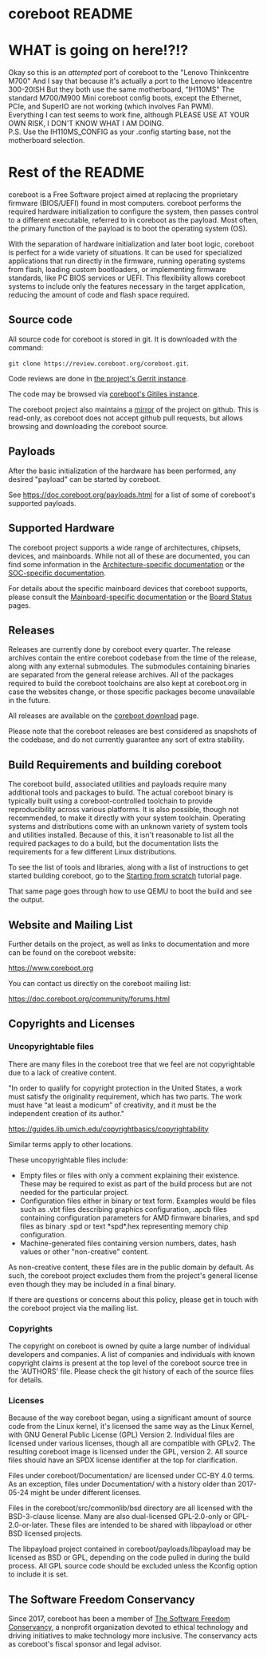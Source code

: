 coreboot README
===============

WHAT is going on here!?!?
=========================

Okay so this is an _attempted_ port of coreboot to the "Lenovo Thinkcentre M700"
And I say that because it's actually a port to the Lenovo Ideacentre 300-20ISH
But they both use the same motherboard, "IH110MS"
The standard M700/M900 Mini coreboot config boots, except the Ethernet, PCIe,
and SuperIO are not working (which involves Fan PWM). <br>
Everything I can test seems to work fine, although PLEASE USE AT YOUR OWN RISK,
I DON'T KNOW WHAT I AM DOING. <br>
P.S. Use the IH110MS_CONFIG as your .config starting base, not the motherboard
selection.

Rest of the README
==================

coreboot is a Free Software project aimed at replacing the proprietary
firmware (BIOS/UEFI) found in most computers. coreboot performs the
required hardware initialization to configure the system, then passes
control to a different executable, referred to in coreboot as the
payload. Most often, the primary function of the payload is to boot the
operating system (OS).

With the separation of hardware initialization and later boot logic,
coreboot is perfect for a wide variety of situations. It can be used
for specialized applications that run directly in the firmware, running
operating systems from flash, loading custom bootloaders, or
implementing firmware standards, like PC BIOS services or UEFI. This
flexibility allows coreboot systems to include only the features
necessary in the target application, reducing the amount of code and
flash space required.


Source code
-----------

All source code for coreboot is stored in git. It is downloaded with
the command:

`git clone https://review.coreboot.org/coreboot.git`.

Code reviews are done in [the project's Gerrit
instance](https://review.coreboot.org/).

The code may be browsed via [coreboot's Gitiles
instance](https://review.coreboot.org/plugins/gitiles/coreboot/+/HEAD).

The coreboot project also maintains a
[mirror](https://github.com/coreboot/coreboot) of the project on github.
This is read-only, as coreboot does not accept github pull requests,
but allows browsing and downloading the coreboot source.

Payloads
--------

After the basic initialization of the hardware has been performed, any
desired "payload" can be started by coreboot.

See <https://doc.coreboot.org/payloads.html> for a list of some of
coreboot's supported payloads.


Supported Hardware
------------------

The coreboot project supports a wide range of architectures, chipsets,
devices, and mainboards. While not all of these are documented, you can
find some information in the [Architecture-specific
documentation](https://doc.coreboot.org/arch/index.html) or the
[SOC-specific documentation](https://doc.coreboot.org/soc/index.html).

For details about the specific mainboard devices that coreboot supports,
please consult the [Mainboard-specific
documentation](https://doc.coreboot.org/mainboard/index.html) or the
[Board Status](https://coreboot.org/status/board-status.html) pages.


Releases
--------

Releases are currently done by coreboot every quarter. The
release archives contain the entire coreboot codebase from the time of
the release, along with any external submodules. The submodules
containing binaries are separated from the general release archives. All
of the packages required to build the coreboot toolchains are also kept
at coreboot.org in case the websites change, or those specific packages
become unavailable in the future.

All releases are available on the [coreboot
download](https://coreboot.org/downloads.html) page.

Please note that the coreboot releases are best considered as snapshots
of the codebase, and do not currently guarantee any sort of extra
stability.

Build Requirements and building coreboot
----------------------------------------

The coreboot build, associated utilities and payloads require many
additional tools and packages to build. The actual coreboot binary is
typically built using a coreboot-controlled toolchain to provide
reproducibility across various platforms. It is also possible, though
not recommended, to make it directly with your system toolchain.
Operating systems and distributions come with an unknown variety of
system tools and utilities installed. Because of this, it isn't
reasonable to list all the required packages to do a build, but the
documentation lists the requirements for a few different Linux
distributions.

To see the list of tools and libraries, along with a list of
instructions to get started building coreboot, go to the [Starting from
scratch](https://doc.coreboot.org/tutorial/part1.html) tutorial page.

That same page goes through how to use QEMU to boot the build and see
the output.


Website and Mailing List
------------------------

Further details on the project, as well as links to documentation and
more can be found on the coreboot website:

  <https://www.coreboot.org>

You can contact us directly on the coreboot mailing list:

  <https://doc.coreboot.org/community/forums.html>



Copyrights and Licenses
---------------------


### Uncopyrightable files

There are many files in the coreboot tree that we feel are not
copyrightable due to a lack of creative content.

"In order to qualify for copyright protection in the United States, a
work must satisfy the originality requirement, which has two parts. The
work must have “at least a modicum” of creativity, and it must be the
independent creation of its author."

  <https://guides.lib.umich.edu/copyrightbasics/copyrightability>

Similar terms apply to other locations.

These uncopyrightable files include:

- Empty files or files with only a comment explaining their existence.
  These may be required to exist as part of the build process but are
  not needed for the particular project.
- Configuration files either in binary or text form. Examples would be
  files such as .vbt files describing graphics configuration, .apcb
  files containing configuration parameters for AMD firmware binaries,
  and spd files as binary .spd or text \*spd\*.hex representing memory
  chip configuration.
- Machine-generated files containing version numbers, dates, hash
  values or other "non-creative" content.

As non-creative content, these files are in the public domain by
default.  As such, the coreboot project excludes them from the project's
general license even though they may be included in a final binary.

If there are questions or concerns about this policy, please get in
touch with the coreboot project via the mailing list.


### Copyrights

The copyright on coreboot is owned by quite a large number of individual
developers and companies. A list of companies and individuals with known
copyright claims is present at the top level of the coreboot source tree
in the 'AUTHORS' file. Please check the git history of each of the
source files for details.


### Licenses

Because of the way coreboot began, using a significant amount of source
code from the Linux kernel, it's licensed the same way as the Linux
Kernel, with GNU General Public License (GPL) Version 2. Individual
files are licensed under various licenses, though all are compatible
with GPLv2. The resulting coreboot image is licensed under the GPL,
version 2. All source files should have an SPDX license identifier at
the top for clarification.

Files under coreboot/Documentation/ are licensed under CC-BY 4.0 terms.
As an exception, files under Documentation/ with a history older than
2017-05-24 might be under different licenses.

Files in the coreboot/src/commonlib/bsd directory are all licensed with
the BSD-3-clause license.  Many are also dual-licensed GPL-2.0-only or
GPL-2.0-or-later.  These files are intended to be shared with libpayload
or other BSD licensed projects.

The libpayload project contained in coreboot/payloads/libpayload may be
licensed as BSD or GPL, depending on the code pulled in during the build
process. All GPL source code should be excluded unless the Kconfig
option to include it is set.


The Software Freedom Conservancy
--------------------------------

Since 2017, coreboot has been a member of [The Software Freedom
Conservancy](https://sfconservancy.org/), a nonprofit organization
devoted to ethical technology and driving initiatives to make technology
more inclusive. The conservancy acts as coreboot's fiscal sponsor and
legal advisor.
